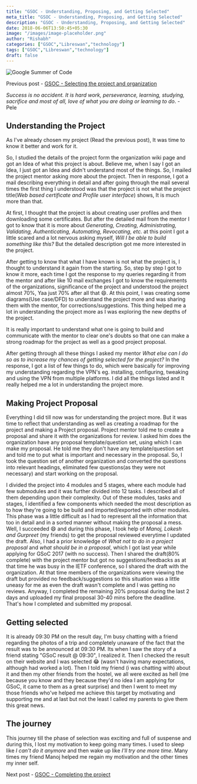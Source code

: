 ```yaml
---
title: "GSOC - Understanding, Proposing, and Getting Selected"
meta_title: "GSOC - Understanding, Proposing, and Getting Selected"
description: "GSOC - Understanding, Proposing, and Getting Selected"
date: 2018-06-06T13:50:45+05:30
image: "/images/image-placeholder.png"
author: "Rishabh"
categories: ["GSOC","Libreswan","technology"]
tags: ["GSOC","Libreswan","technology"]
draft: false
---
```


![Google Summer of Code](/images/gsoc-logo.svg)


Previous post - [GSOC - Selecting the project and organization](/blog/gsoc-selecting-the-project-and-organization/)

*Success is no accident. It is hard work, perseverance, learning, studying, sacrifice and most of all, love of what you are doing or learning to do*. - Pele

## Understanding the Project
As I've already chosen my project (Read the previous post), It was time to know it better and work for it.

So, I studied the details of the project form the organization wiki page and got an Idea of what this project is about. Believe me, when I say I got an Idea, I just got an Idea and didn't understand most of the things. So, I mailed the project mentor asking more about the project. Then in response, I got a mail describing everything in detail and after going through the mail several times the first thing I understood was that the project is not what the project title(*Web based certificate and Profile user interface*) shows, It is much more than that.

At first, I thought that the project is about creating user profiles and then downloading some certificates. But after the detailed mail from the mentor I got to know that it is more about *Generating, Creating, Administrating, Validating, Authenticating, Automating, Revocating, etc.* at this point I got a little scared and a lot nervous asking myself, *Will I be able to build something like this?* But the detailed description got me more interested in the project.

After getting to know that what I have known is not what the project is, I thought to understand it again from the starting.
So, step by step I got to know it more, each time I got the response to my queries regarding it from the mentor and after like 10 mail exchanges I got to know the requirements of the organizations, significance of the project and understood the project almost 70%, Yaa just 70% after all that :smile:. At this point, I was creating some diagrams(Use case/DFD) to understand the project more and was sharing them with the mentor, for corrections/suggestions. This thing helped me a lot in understanding the project more as I was exploring the new depths of the project.

It is really important to understand what one is going to build and communicate with the mentor to clear one's doubts so that one can make a strong roadmap for the project as well as a good project proposal.

After getting through all these things I asked my mentor *What else can I do so as to increase my chances of getting selected for the project?* In the response, I got a list of few things to do, which were basically for improving my understanding regarding the VPN's eg. installing, configuring, tweaking and using the VPN from multiple platforms. I did all the things listed and It really helped me a lot in understanding the project more.

## Making Project Proposal
Everything I did till now was for understanding the project more. But it was time to reflect that understanding as well as creating a roadmap for the project and making a Project proposal. Project mentor told me to create a proposal and share it with the organizations for review. I asked him does the organization have any proposal template/question set, using which I can make my proposal. He told me they don't have any template/question set and told me to put what is important and necessary in the proposal. So, I took the question set of another organization and converted the questions into relevant headings, eliminated few questions(as they were not necessary) and start working on the proposal.

I divided the project into 4 modules and 5 stages, where each module had few submodules and it was further divided into 12 tasks. I described all of them depending upon their complexity. Out of these modules, tasks and stages, I identified a few components which needed the most description as to how they're going to be build and imported/exported with other modules.
This phase was a little difficult as I had to represent all the information that too in detail and in a sorted manner without making the proposal a mess. Well, I succeeded :smile: and during this phase, I took help of *Manoj, Lokesh and Gurpreet* (my friends) to get the proposal reviewed everytime I updated the draft. Also, I had a prior knowledge of *What not to do in a project proposal* and *what should be in a proposal*, which I got last year while applying for GSoC 2017 (with no success).
Then I shared the draft(80% complete) with the project mentor but got no suggestions/feedbacks as at that time he was busy in the IETF conference, so I shared the draft with the organization. At that time members of the organizations were viewing the draft but provided no feedback/suggestions so this situation was a little uneasy for me as even the draft wasn't complete and I was getting no reviews. Anyway, I completed the remaining 20% proposal during the last 2 days and uploaded my final proposal 30-40 mins before the deadline. That's how I completed and submitted my proposal.

## Getting selected
It is already 09:30 PM on the result day, I'm busy chatting with a friend regarding the photos of a trip and completely unaware of the fact that the result was to be announced at 09:30 PM. Its when I saw the story of a friend stating "GSoC result @ 09:30", I realized it. Then I checked the result on their website and I was selected :joy: (wasn't having many expectations, although had worked a lot). Then I told my friend (i was chatting with) about it and then my other friends from the hostel, we all were excited as hell (me because you know and they because they'd no idea I am applying for GSoC, it came to them as a great surprise) and then I went to meet my those friends who've helped me achieve this target by motivating and supporting me and at last but not the least I called my parents to give them this great news.

## The journey
This journey till the phase of selection was exciting and full of suspense and during this, I lost my motivation to keep going many times. I used to sleep like *I can't do it anymore* and then wake up like *I'll try one more time*. Many times my friend Manoj helped me regain my motivation and the other times my inner self.

Next post - [GSOC - Completing the project](/blog/gsoc-completing-the-project/)
